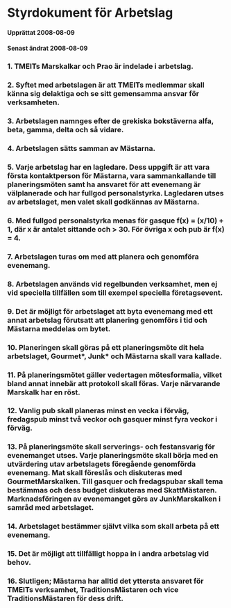 # Styrdokument för Arbetslag
#### Upprättat 2008-08-09
#### Senast ändrat 2008-08-09

### 1. TMEITs Marskalkar och Prao är indelade i arbetslag.
### 2. Syftet med arbetslagen är att TMEITs medlemmar skall känna sig delaktiga och se sitt gemensamma ansvar för verksamheten.
### 3. Arbetslagen namnges efter de grekiska bokstäverna alfa, beta, gamma, delta och så vidare.
### 4. Arbetslagen sätts samman av Mästarna.
### 5. Varje arbetslag har en lagledare. Dess uppgift är att vara första kontaktperson för Mästarna, vara sammankallande till planeringsmöten samt ha ansvaret för att evenemang är välplanerade och har fullgod personalstyrka. Lagledaren utses av arbetslaget, men valet skall godkännas av Mästarna.
### 6. Med fullgod personalstyrka menas för gasque f(x) = (x/10) + 1, där x är antalet sittande och > 30. För övriga x och pub är f(x) = 4.
### 7. Arbetslagen turas om med att planera och genomföra evenemang.
### 8. Arbetslagen används vid regelbunden verksamhet, men ej vid speciella tillfällen som till exempel speciella företagsevent.
### 9. Det är möjligt för arbetslaget att byta evenemang med ett annat arbetslag förutsatt att planering genomförs i tid och Mästarna meddelas om bytet.
### 10. Planeringen skall göras på ett planeringsmöte dit hela arbetslaget, Gourmet\*, Junk\* och Mästarna skall vara kallade.
### 11. På planeringsmötet gäller vedertagen mötesformalia, vilket bland annat innebär att protokoll skall föras. Varje närvarande Marskalk har en röst.
### 12. Vanlig pub skall planeras minst en vecka i förväg, fredagspub minst två veckor och gasquer minst fyra veckor i förväg.
### 13. På planeringsmöte skall serverings- och festansvarig för evenemanget utses. Varje planeringsmöte skall börja med en utvärdering utav arbetslagets föregående genomförda evenemang. Mat skall föreslås och diskuteras med GourmetMarskalken. Till gasquer och fredagspubar skall tema bestämmas och dess budget diskuteras med SkattMästaren. Marknadsföringen av evenemanget görs av JunkMarskalken i samråd med arbetslaget.
### 14. Arbetslaget bestämmer självt vilka som skall arbeta på ett evenemang.
### 15. Det är möjligt att tillfälligt hoppa in i andra arbetslag vid behov.
### 16. Slutligen; Mästarna har alltid det yttersta ansvaret för TMEITs verksamhet, TraditionsMästaren och vice TraditionsMästaren för dess drift.
